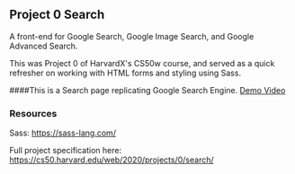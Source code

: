 ## Project 0 Search

A front-end for Google Search, Google Image Search, and Google Advanced Search.

This was Project 0 of HarvardX's CS50w course, and served as a quick refresher on working with HTML forms and styling using Sass.

####This is a Search page replicating Google Search Engine. [Demo Video](https://youtu.be/cSE-sSatLtU)


### Resources

Sass: https://sass-lang.com/

Full project specification here: https://cs50.harvard.edu/web/2020/projects/0/search/
